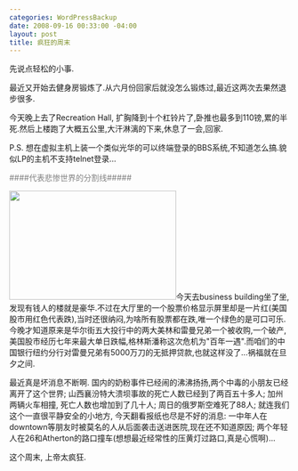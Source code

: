 ```yaml
--- 
categories: WordPressBackup
date: 2008-09-16 00:33:00 -04:00
layout: post
title: 疯狂的周末
---
```

先说点轻松的小事.

最近又开始去健身房锻炼了.从六月份回家后就没怎么锻炼过,最近这两次去果然退步很多.

今天晚上去了Recreation Hall, 扩胸降到十个杠铃片了,卧推也最多到110镑,累的半死.然后上楼跑了大概五公里,大汗淋漓的下来,休息了一会,回家.

P.S. 想在虚拟主机上装一个类似光华的可以终端登录的BBS系统,不知道怎么搞.貌似LP的主机不支持telnet登录...

<span style="color:#808080;">####代表悲惨世界的分割线#####</span>

<img class="size-medium wp-image-502 alignright" title="crash" src="http://ztnote.files.wordpress.com/2008/09/crash.jpg?w=300" alt="" width="300" height="196" />今天去business building坐了坐,发现有钱人的楼就是豪华.不过在大厅里的一个股票价格显示屏里却是一片红(美国股市用红色代表跌),当时还很纳闷,为啥所有股票都在跌,唯一个绿色的是可口可乐.今晚才知道原来是华尔街五大投行中的两大美林和雷曼兄弟一个被收购,一个破产, 美国股市经历七年来最大单日跌幅,格林斯潘称这次危机为"百年一遇".而咱们的中国银行纽约分行对雷曼兄弟有5000万刀的无抵押贷款,也就这样没了...祸福就在旦夕之间.

最近真是坏消息不断啊. 国内的奶粉事件已经闹的沸沸扬扬,两个中毒的小朋友已经离开了这个世界; 山西襄汾特大溃坝事故的死亡人数已经到了两百五十多人; 加州两辆火车相撞, 死亡人数也增加到了几十人; 周日的俄罗斯空难死了88人; 就连我们这个一直很平静安全的小地方, 今天翻看报纸也尽是不好的消息: 一中年人在downtown等朋友时被莫名的人从后面袭击送进医院,现在还不知道原因; 两个年轻人在26和Atherton的路口撞车(想想最近经常性的压黄灯过路口,真是心慌啊)...

这个周末, 上帝太疯狂.
